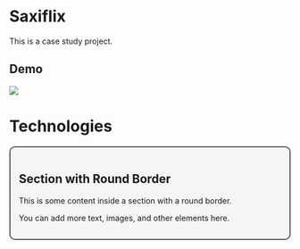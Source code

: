 # Saxiflix
This is a case study project.

## Demo
![](https://github.com/EricAlvarez292/saxiflix/blob/main/app/src/main/res/raw/saxiflix-details-1.gif)

# Technologies
 
<div style="border-radius: 10px; border: 2px solid #555; padding: 15px; background-color: #f5f5f5;">
    <h2>Section with Round Border</h2>
    <p>This is some content inside a section with a round border.</p>
    <p>You can add more text, images, and other elements here.</p>
</div>
